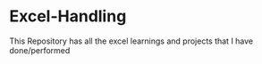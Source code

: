 # Excel-Handling
This Repository has all the excel learnings and projects that I have done/performed
